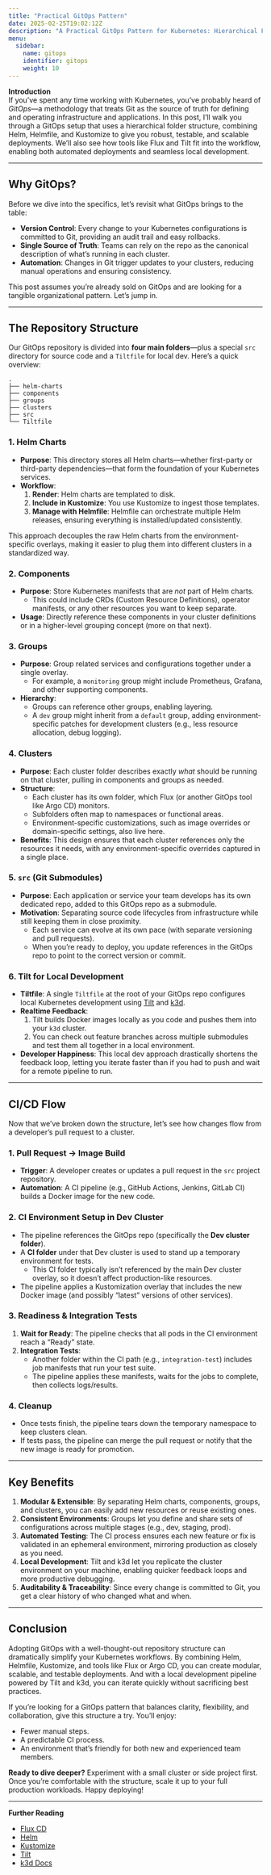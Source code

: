 ```yaml
---
title: "Practical GitOps Pattern"
date: 2025-02-25T19:02:12Z
description: "A Practical GitOps Pattern for Kubernetes: Hierarchical Folders, Helm, and Kustomize"
menu:
  sidebar:
    name: gitops
    identifier: gitops
    weight: 10
---
```



**Introduction**  
If you’ve spent any time working with Kubernetes, you’ve probably heard of *GitOps*—a methodology that treats Git as the source of truth for defining and operating infrastructure and applications. In this post, I’ll walk you through a GitOps setup that uses a hierarchical folder structure, combining Helm, Helmfile, and Kustomize to give you robust, testable, and scalable deployments. We’ll also see how tools like Flux and Tilt fit into the workflow, enabling both automated deployments and seamless local development.

---

## **Why GitOps?**

Before we dive into the specifics, let’s revisit what GitOps brings to the table:

* **Version Control**: Every change to your Kubernetes configurations is committed to Git, providing an audit trail and easy rollbacks.
* **Single Source of Truth**: Teams can rely on the repo as the canonical description of what’s running in each cluster.
* **Automation**: Changes in Git trigger updates to your clusters, reducing manual operations and ensuring consistency.

This post assumes you’re already sold on GitOps and are looking for a tangible organizational pattern. Let’s jump in.

---

## **The Repository Structure**

Our GitOps repository is divided into **four main folders**—plus a special `src` directory for source code and a `Tiltfile` for local dev. Here’s a quick overview:

```
.
├── helm-charts  
├── components  
├── groups 
├── clusters
├── src
└── Tiltfile
```

### **1\. Helm Charts**

* **Purpose**: This directory stores all Helm charts—whether first-party or third-party dependencies—that form the foundation of your Kubernetes services.
* **Workflow**:
   1. **Render**: Helm charts are templated to disk.
   2. **Include in Kustomize**: You use Kustomize to ingest those templates.
   3. **Manage with Helmfile**: Helmfile can orchestrate multiple Helm releases, ensuring everything is installed/updated consistently.

This approach decouples the raw Helm charts from the environment-specific overlays, making it easier to plug them into different clusters in a standardized way.

### **2\. Components**

* **Purpose**: Store Kubernetes manifests that are *not* part of Helm charts.
   * This could include CRDs (Custom Resource Definitions), operator manifests, or any other resources you want to keep separate.
* **Usage**: Directly reference these components in your cluster definitions or in a higher-level grouping concept (more on that next).

### **3\. Groups**

* **Purpose**: Group related services and configurations together under a single overlay.
   * For example, a `monitoring` group might include Prometheus, Grafana, and other supporting components.
* **Hierarchy**:
   * Groups can reference other groups, enabling layering.
   * A `dev` group might inherit from a `default` group, adding environment-specific patches for development clusters (e.g., less resource allocation, debug logging).

### **4\. Clusters**

* **Purpose**: Each cluster folder describes exactly *what* should be running on that cluster, pulling in components and groups as needed.
* **Structure**:
   * Each cluster has its own folder, which Flux (or another GitOps tool like Argo CD) monitors.
   * Subfolders often map to namespaces or functional areas.
   * Environment-specific customizations, such as image overrides or domain-specific settings, also live here.
* **Benefits**: This design ensures that each cluster references only the resources it needs, with any environment-specific overrides captured in a single place.

### **5\. `src` (Git Submodules)**

* **Purpose**: Each application or service your team develops has its own dedicated repo, added to this GitOps repo as a submodule.
* **Motivation**: Separating source code lifecycles from infrastructure while still keeping them in close proximity.
   * Each service can evolve at its own pace (with separate versioning and pull requests).
   * When you’re ready to deploy, you update references in the GitOps repo to point to the correct version or commit.

### **6\. Tilt for Local Development**

* **Tiltfile**: A single `Tiltfile` at the root of your GitOps repo configures local Kubernetes development using [Tilt](https://tilt.dev/) and [k3d](https://k3d.io/).
* **Realtime Feedback**:
   1. Tilt builds Docker images locally as you code and pushes them into your `k3d` cluster.
   2. You can check out feature branches across multiple submodules and test them all together in a local environment.
* **Developer Happiness**: This local dev approach drastically shortens the feedback loop, letting you iterate faster than if you had to push and wait for a remote pipeline to run.

---

## **CI/CD Flow**

Now that we’ve broken down the structure, let’s see how changes flow from a developer’s pull request to a cluster.

### **1\. Pull Request → Image Build**

* **Trigger**: A developer creates or updates a pull request in the `src` project repository.
* **Automation**: A CI pipeline (e.g., GitHub Actions, Jenkins, GitLab CI) builds a Docker image for the new code.

### **2\. CI Environment Setup in Dev Cluster**

* The pipeline references the GitOps repo (specifically the **Dev cluster folder**).
* A **CI folder** under that Dev cluster is used to stand up a temporary environment for tests.
   * This CI folder typically isn’t referenced by the main Dev cluster overlay, so it doesn’t affect production-like resources.
* The pipeline applies a Kustomization overlay that includes the new Docker image (and possibly “latest” versions of other services).

### **3\. Readiness & Integration Tests**

1. **Wait for Ready**: The pipeline checks that all pods in the CI environment reach a “Ready” state.
2. **Integration Tests**:
   * Another folder within the CI path (e.g., `integration-test`) includes job manifests that run your test suite.
   * The pipeline applies these manifests, waits for the jobs to complete, then collects logs/results.

### **4\. Cleanup**

* Once tests finish, the pipeline tears down the temporary namespace to keep clusters clean.
* If tests pass, the pipeline can merge the pull request or notify that the new image is ready for promotion.

---

## **Key Benefits**

1. **Modular & Extensible**: By separating Helm charts, components, groups, and clusters, you can easily add new resources or reuse existing ones.
2. **Consistent Environments**: Groups let you define and share sets of configurations across multiple stages (e.g., dev, staging, prod).
3. **Automated Testing**: The CI process ensures each new feature or fix is validated in an ephemeral environment, mirroring production as closely as you need.
4. **Local Development**: Tilt and k3d let you replicate the cluster environment on your machine, enabling quicker feedback loops and more productive debugging.
5. **Auditability & Traceability**: Since every change is committed to Git, you get a clear history of who changed what and when.

---

## **Conclusion**

Adopting GitOps with a well-thought-out repository structure can dramatically simplify your Kubernetes workflows. By combining Helm, Helmfile, Kustomize, and tools like Flux or Argo CD, you can create modular, scalable, and testable deployments. And with a local development pipeline powered by Tilt and k3d, you can iterate quickly without sacrificing best practices.

If you’re looking for a GitOps pattern that balances clarity, flexibility, and collaboration, give this structure a try. You’ll enjoy:

* Fewer manual steps.
* A predictable CI process.
* An environment that’s friendly for both new and experienced team members.

**Ready to dive deeper?** Experiment with a small cluster or side project first. Once you’re comfortable with the structure, scale it up to your full production workloads. Happy deploying\!

---

**Further Reading**

* [Flux CD](https://fluxcd.io/)
* [Helm](https://helm.sh/)
* [Kustomize](https://kustomize.io/)
* [Tilt](https://tilt.dev/)
* [k3d Docs](https://k3d.io/)
